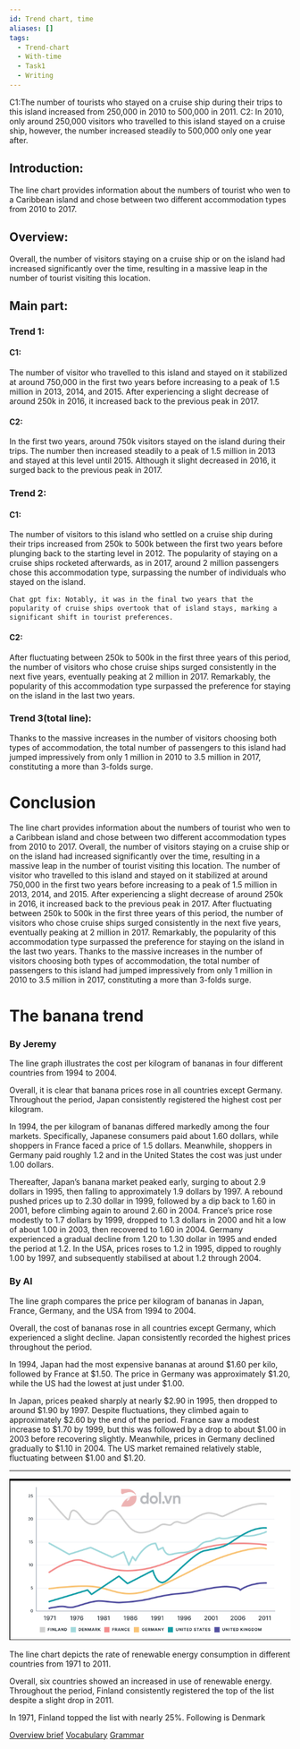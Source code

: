 ```yaml
---
id: Trend chart, time
aliases: []
tags:
  - Trend-chart
  - With-time
  - Task1
  - Writing
---
```



C1:The number of tourists who stayed on a cruise ship during their trips to this island increased from 250,000 in 2010 to 500,000 in 2011.
C2: In 2010, only around 250,000 visitors who travelled to this island stayed on a cruise ship, however, the number increased steadily to 500,000 only one year after.

## Introduction:
The line chart provides information about the numbers of tourist who wen to a Caribbean island and chose between two different accommodation types from 2010 to 2017.
## Overview:
Overall, the number of visitors staying on a cruise ship or on the island had increased significantly over the time, resulting in a massive leap in the number of tourist visiting this location.
## Main part:
### Trend 1:
#### C1:
The number of visitor who travelled to this island and stayed on it stabilized at around 750,000 in the first two years before increasing to a peak of 1.5 million in 2013, 2014, and 2015. After  experiencing a slight decrease of around 250k in 2016, it increased back to the previous peak in 2017.
#### C2:
In the first two years, around 750k visitors stayed on the island during their trips. The number then increased steadily to a peak of 1.5 million in 2013 and stayed at this level until 2015. Although it slight decreased in 2016, it surged back to the previous peak in 2017.
### Trend 2:
#### C1:
The number of visitors to this island who settled on a cruise ship during their trips increased from 250k to 500k between the first two years before plunging back to the starting level in 2012. The popularity of staying on a cruise ships rocketed afterwards, as in 2017, around 2 million passengers chose this accommodation type, surpassing the number of individuals who stayed on the island.

	Chat gpt fix: Notably, it was in the final two years that the popularity of cruise ships overtook that of island stays, marking a significant shift in tourist preferences.
#### C2:
After fluctuating between 250k to 500k in the first three years of this period, the number of visitors who chose cruise ships surged consistently in the next five years, eventually peaking at 2 million in 2017. Remarkably, the popularity of this accommodation type surpassed the preference for staying on the island in the last two years.
### Trend 3(total line):
Thanks to the massive increases in the number of visitors choosing both types of accommodation, the total number of passengers to this island had jumped impressively from only 1 million in 2010 to 3.5 million in 2017, constituting a more than 3-folds surge.

# Conclusion
The line chart provides information about the numbers of tourist who wen to a Caribbean island and chose between two different accommodation types from 2010 to 2017. Overall, the number of visitors staying on a cruise ship or on the island had increased significantly over the time, resulting in a massive leap in the number of tourist visiting this location.
The number of visitor who travelled to this island and stayed on it stabilized at around 750,000 in the first two years before increasing to a peak of 1.5 million in 2013, 2014, and 2015. After  experiencing a slight decrease of around 250k in 2016, it increased back to the previous peak in 2017. After fluctuating between 250k to 500k in the first three years of this period, the number of visitors who chose cruise ships surged consistently in the next five years, eventually peaking at 2 million in 2017. Remarkably, the popularity of this accommodation type surpassed the preference for staying on the island in the last two years. Thanks to the massive increases in the number of visitors choosing both types of accommodation, the total number of passengers to this island had jumped impressively from only 1 million in 2010 to 3.5 million in 2017, constituting a more than 3-folds surge.

# The banana trend

### By Jeremy 

The line graph illustrates the cost per kilogram of bananas in four different countries from 1994 to 2004.

Overall, it is clear that banana prices rose in all countries except Germany. Throughout the period, Japan consistently registered the highest cost per kilogram.

In 1994, the per kilogram of bananas differed markedly among the four markets. Specifically, Japanese consumers paid about 1.60 dollars, while shoppers in France faced a price of 1.5 dollars. Meanwhile, shoppers in Germany paid roughly 1.2 and in the United States the cost was just under 1.00 dollars.

Thereafter, Japan’s banana market peaked early, surging to about 2.9 dollars in 1995, then falling to approximately 1.9 dollars by 1997. A rebound pushed prices up to 2.30 dollar in 1999, followed by a dip back to 1.60 in 2001, before climbing again to around 2.60 in 2004. France’s price rose modestly to 1.7 dollars by 1999, dropped to 1.3 dollars in 2000 and hit a low of about 1.00 in 2003, then recovered to 1.60 in 2004. Germany experienced a gradual decline from 1.20 to 1.30 dollar in 1995 and ended the period at 1.2. In the USA, prices roses to 1.2 in 1995, dipped to roughly 1.00 by 1997, and subsequently stabilised at about 1.2 through 2004. 

### By AI

The line graph compares the price per kilogram of bananas in Japan, France, Germany, and the USA from 1994 to 2004.

Overall, the cost of bananas rose in all countries except Germany, which experienced a slight decline. Japan consistently recorded the highest prices throughout the period.

In 1994, Japan had the most expensive bananas at around $1.60 per kilo, followed by France at $1.50. The price in Germany was approximately $1.20, while the US had the lowest at just under $1.00.

In Japan, prices peaked sharply at nearly $2.90 in 1995, then dropped to around $1.90 by 1997. Despite fluctuations, they climbed again to approximately $2.60 by the end of the period. France saw a modest increase to $1.70 by 1999, but this was followed by a drop to about $1.00 in 2003 before recovering slightly. Meanwhile, prices in Germany declined gradually to $1.10 in 2004. The US market remained relatively stable, fluctuating between $1.00 and $1.20.

---


![Trend](20250712213312.png)


The line chart depicts the rate of renewable energy consumption in different countries from 1971 to 2011. 

Overall, six countries showed an increased in use of renewable energy. Throughout the period, Finland consistently registered the top of the list despite a slight drop in 2011. 

In 1971, Finland topped the list with nearly 25%. Following is Denmark



[Overview brief](Overview%20brief.md)
[Vocabulary](Vocabulary.md)
[Grammar](1747055526-PEXQ.md)


